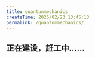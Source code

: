 ```yaml
---
title: quantummechanics
createTime: 2025/02/23 13:45:13
permalink: /quantummechanics/
---
```

## 正在建设，赶工中......
